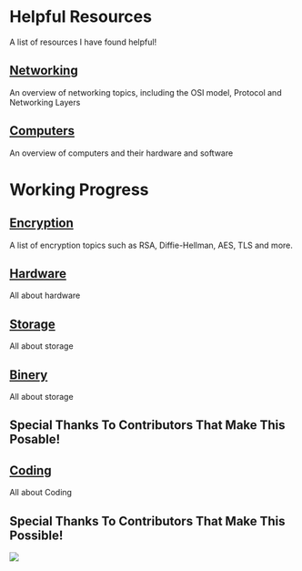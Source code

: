 # Helpful Resources

A list of resources I have found helpful!

## [Networking](./networking)

An overview of networking topics, including the OSI model, Protocol and Networking Layers

## [Computers](./computers)

An overview of computers and their hardware and software

# Working Progress

## [Encryption](./encryption)

A list of encryption topics such as RSA, Diffie-Hellman, AES, TLS and more.

## [Hardware](./hardware)

All about hardware

## [Storage](./storage)

All about storage


## [Binery](./binery)

All about storage


## Special Thanks To Contributors That Make This Posable!

## [Coding](./coding)

All about Coding

## Special Thanks To Contributors That Make This Possible!

<a href="https://github.com/TheDev42/learn.dev42.co.uk/graphs/contributors">
  <img src="https://contrib.rocks/image?repo=TheDev42/learn.dev42.co.uk" />
</a>
